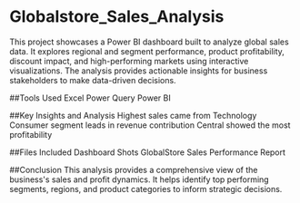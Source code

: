 # Globalstore_Sales_Analysis
This project showcases a Power BI dashboard built to analyze global sales data. It explores regional and segment performance, product profitability, discount impact, and high-performing markets using interactive visualizations. The analysis provides actionable insights for business stakeholders to make data-driven decisions.

##Tools Used
Excel
Power Query
Power BI

##Key Insights and Analysis
Highest sales came from Technology
Consumer segment leads in revenue contribution
Central showed the most profitability

##Files Included
Dashboard Shots
GlobalStore Sales Performance Report

##Conclusion
This analysis provides a comprehensive view of the business's sales and profit dynamics. It helps identify top performing segments, regions, and product categories to inform strategic decisions.
